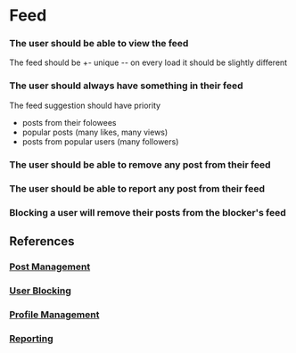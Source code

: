 # Feed

### The user should be able to view the feed

The feed should be +- unique -- on every load it should be slightly different

### The user should always have something in their feed

The feed suggestion should have priority
- posts from their folowees
- popular posts (many likes, many views)
- posts from popular users (many followers)

### The user should be able to remove any post from their feed

### The user should be able to report any post from their feed

### Blocking a user will remove their posts from the blocker's feed

## References

### [Post Management](./post-management.md)

### [User Blocking](./user-blocking.md)

### [Profile Management](./profile-management.md)

### [Reporting](./reporting.md)
